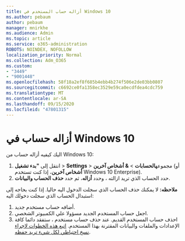 ```yaml
---
title: أزاله حساب المستخدم في Windows 10
ms.author: pebaum
author: pebaum
manager: mnirkhe
ms.audience: Admin
ms.topic: article
ms.service: o365-administration
ROBOTS: NOINDEX, NOFOLLOW
localization_priority: Normal
ms.collection: Adm_O365
ms.custom:
- "3449"
- "9001448"
ms.openlocfilehash: 58f18a2ef8f685b4ebb4b274f506e2de03bb0807
ms.sourcegitcommit: c6692ce0fa1358ec3529e59ca0ecdfdea4cdc759
ms.translationtype: MT
ms.contentlocale: ar-SA
ms.lasthandoff: 09/15/2020
ms.locfileid: "47801315"
---
```

# <a name="remove-an-account-in-windows-10"></a>أزاله حساب في Windows 10

اليك كيفيه أزاله حساب من Windows 10:

1. انتقل إلى **"بدء تشغيل**  >  **Settings**  >  مجموعه**الحسابات**  >  **& أشخاص آخرين** (أو **أشخاص آخرين**، إذا كنت تستخدم Windows 10 Enterprise).
2. حدد الحساب الذي تريد ازالته ، وحدد **أزاله**، ثم حدد **حذف الحساب والبيانات**.
 
**ملاحظه:** لا يمكنك حذف الحساب الذي سجلت الدخول اليه حاليا.  إذا كنت بحاجه إلى استبدال الحساب الذي سجلت دخولك اليه:

1. أضافه حساب مستخدم جديد.
2. اجعل حساب المستخدم الجديد مسؤولا علي الكمبيوتر الشخصي.
3. احذف حساب المستخدم القديم. عند حذف حساب مستخدم ، ستفقد دائما كافة الإعدادات والملفات والبيانات المقترنة بهذا المستخدم. [اتبع هذه الخطوات لاجراء نسخ احتياطي لكل شيء تريد حفظه](https://support.microsoft.com/help/4027408/windows-10-backup-and-restore).